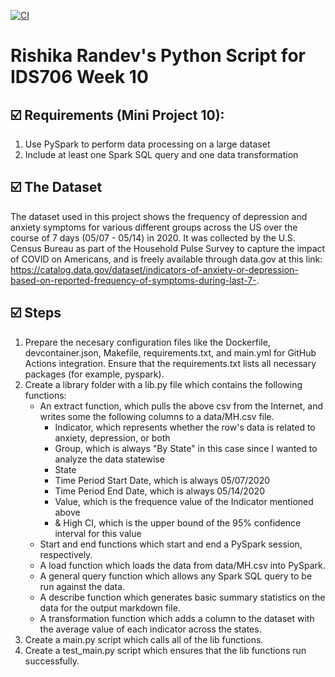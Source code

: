 [![CI](https://github.com/nogibjj/Rishika_Randev_Mini_6/actions/workflows/cicd.yml/badge.svg)](https://github.com/nogibjj/Rishika_Randev_Mini_6/actions/workflows/cicd.yml)
# Rishika Randev's Python Script for IDS706 Week 10

## ☑️ Requirements (Mini Project 10):
1. Use PySpark to perform data processing on a large dataset
2. Include at least one Spark SQL query and one data transformation

## ☑️ The Dataset
The dataset used in this project shows the frequency of depression and anxiety symptoms for various different groups across the US over the course of 7 days (05/07 - 05/14) in 2020. It was collected by the U.S. Census Bureau as part of the Household Pulse Survey to capture the impact of COVID on Americans, and is freely available through data.gov at this link: https://catalog.data.gov/dataset/indicators-of-anxiety-or-depression-based-on-reported-frequency-of-symptoms-during-last-7-.

## ☑️ Steps
1. Prepare the necesary configuration files like the Dockerfile, devcontainer.json, Makefile, requirements.txt, and main.yml for GitHub Actions integration. Ensure that the requirements.txt lists all necessary packages (for example, pyspark).
2. Create a library folder with a lib.py file which contains the following functions:
   * An extract function, which pulls the above csv from the Internet, and writes some the following columns to a data/MH.csv file.
       * Indicator, which represents whether the row's data is related to anxiety, depression, or both
       * Group, which is always "By State" in this case since I wanted to analyze the data statewise
       * State 
       * Time Period Start Date, which is always 05/07/2020
       * Time Period End Date, which is always 05/14/2020
       * Value, which is the frequence value of the Indicator mentioned above
       * & High CI, which is the upper bound of the 95% confidence interval for this value
   * Start and end functions which start and end a PySpark session, respectively.
   * A load function which loads the data from data/MH.csv into PySpark.
   * A general query function which allows any Spark SQL query to be run against the data.
   * A describe function which generates basic summary statistics on the data for the output markdown file.
   * A transformation function which adds a column to the dataset with the average value of each indicator across the states.
4. Create a main.py script which calls all of the lib functions.
5. Create a test_main.py script which ensures that the lib functions run successfully.
